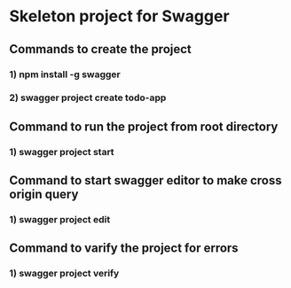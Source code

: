 # Skeleton project for Swagger
## Commands to create the project

### 1) npm install -g swagger
### 2) swagger project create todo-app

## Command to run the project from root directory
### 1) swagger project start

## Command to start swagger editor to make cross origin query
### 1) swagger project edit

## Command to varify the project for errors
### 1) swagger project verify